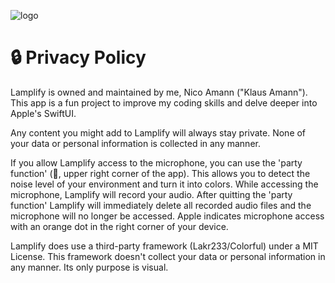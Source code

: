 ![logo](https://user-images.githubusercontent.com/100153720/166951342-ef26d7d8-8b73-4a22-88a1-14b2d7ffeef6.png)

# 🔒 Privacy Policy

Lamplify is owned and maintained by me, Nico Amann ("Klaus Amann"). This app is a fun project to improve my coding skills and delve deeper into Apple's SwiftUI.

Any content you might add to Lamplify will always stay private. None of your data or personal information is collected in any manner.

If you allow Lamplify access to the microphone, you can use the 'party function' (🎉, upper right corner of the app). This allows you to detect the noise level of your environment and turn it into colors. While accessing the microphone, Lamplify will record your audio. After quitting the 'party function' Lamplify will immediately delete all recorded audio files and the microphone will no longer be accessed. Apple indicates microphone access with an orange dot in the right corner of your device.

Lamplify does use a third-party framework (Lakr233/Colorful) under a MIT License. This framework doesn't collect your data or personal information in any manner. Its only purpose is visual.
